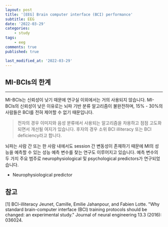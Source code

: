 ```yaml
---
layout: post
title: '[EEG] Brain computer interface (BCI) performance'
subtitle: EEG
date: '2022-03-29'
categories:
    - study
tags:
    - eeg
comments: true
published: true

last_modified_at: '2022-03-29'
---
```


## MI-BCIs의 한계

***

MI-BCIs는 신뢰성이 낮기 때문에 연구실 이외에서는 거의 사용되지 않습니다.
MI-BCIs의 신뢰성이 낮은 이유로는
뇌파 기반 분류 알고리즘이 불완전하며,
15% - 30%의 사람들은 BCI를 전혀 제어할 수 없기 때문입니다.

> 전자의 경우 이미지와 음성 분류에서 사용되는 알고리즘을 차용하고 점점
고도화되면서 개선될 여지가 있습니다.
후자의 경우 소위 BCI illiteracy 또는 BCI deficiency라고 합니다.

뇌파는 사람 간 또는 한 사람 내에서도 session 간 변동성이 존재하기 때문에 MI의 성능을 예측할 수 있는 성능 예측 변수를 찾는 연구도 이루어지고 있습니다.
예측 변수의 두 가지 주요 범주로 neurophysiological 및 psychological predictors가 연구되었습니다.

* Neurophysiological predictor

## 참고
[1] BCI-illiteracy
Jeunet, Camille, Emilie Jahanpour, and Fabien Lotte. "Why standard brain-computer interface (BCI) training protocols should be changed: an experimental study." Journal of neural engineering 13.3 (2016): 036024.